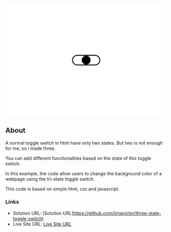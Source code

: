 ![view](tri-state-toggle.png)

## About

A normal toggle switch in html have only two states. But two is not enough for me, so i made three.

You can add different functionalities based on the state of this toggle switch.

In this example, the code allow users to change the background color of a webpage using the tri-state toggle switch.

This code is based on simple html, css and javascript.

### Links

- Solution URL: [Solution URL]https://github.com/jimavictor/three-state-toggle-switch)
- Live Site URL: [Live Site URL](https://jimavictor.github.io/three-state-toggle-switch/)

